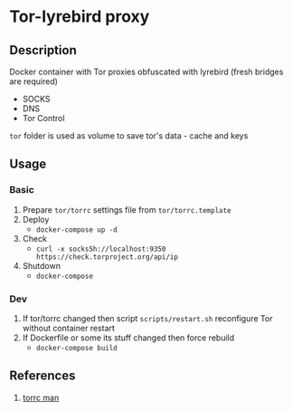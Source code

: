 # Tor-lyrebird proxy
## Description
Docker container with Tor proxies obfuscated with lyrebird (fresh bridges are required)
- SOCKS
- DNS
- Tor Control

`tor` folder is used as volume to save tor's data - cache and keys

## Usage
### Basic
1. Prepare `tor/torrc` settings file from `tor/torrc.template`
2. Deploy
    - `docker-compose up -d`
3. Check
    - `curl -x socks5h://localhost:9350 https://check.torproject.org/api/ip`
4. Shutdown
    - `docker-compose`
### Dev
1. If tor/torrc changed then script `scripts/restart.sh` reconfigure Tor without container restart
2. If Dockerfile or some its stuff changed then force rebuild
    - `docker-compose build`

## References
1. [torrc man](https://manpages.debian.org/jessie/tor/torrc.5)
